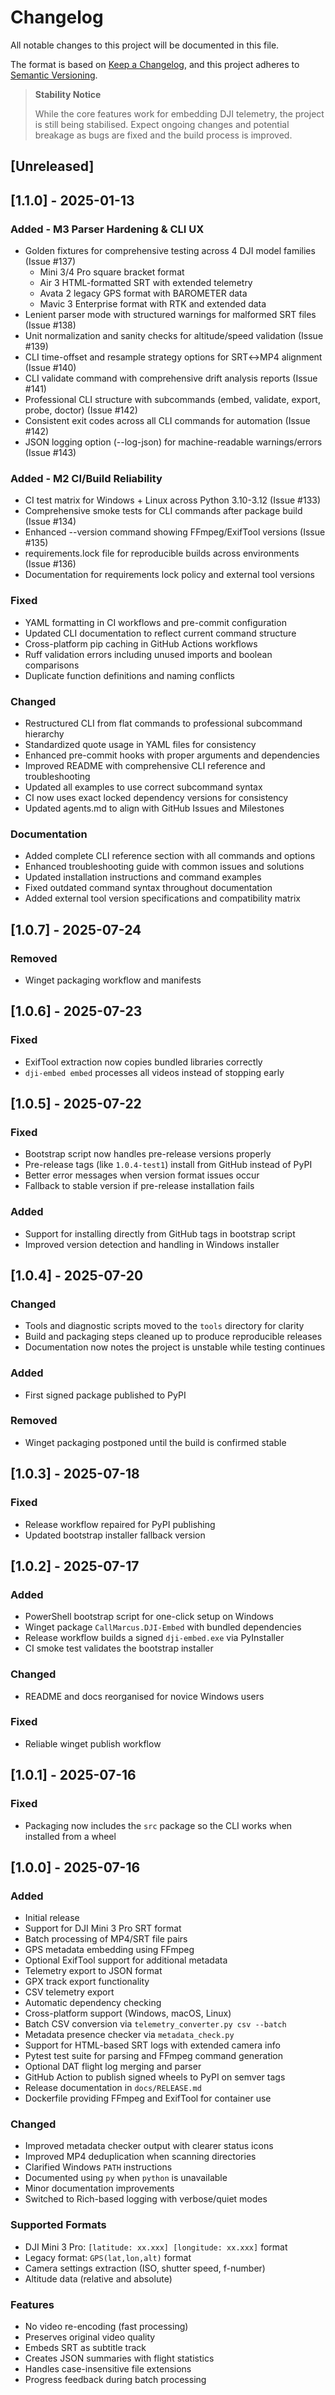 # Changelog

All notable changes to this project will be documented in this file.

The format is based on [Keep a Changelog](https://keepachangelog.com/en/1.0.0/),
and this project adheres to [Semantic Versioning](https://semver.org/spec/v2.0.0.html).

> **Stability Notice**
>
> While the core features work for embedding DJI telemetry, the project is still
> being stabilised. Expect ongoing changes and potential breakage as bugs are
> fixed and the build process is improved.

## [Unreleased]

## [1.1.0] - 2025-01-13

### Added - M3 Parser Hardening & CLI UX
- Golden fixtures for comprehensive testing across 4 DJI model families (Issue #137)
  - Mini 3/4 Pro square bracket format
  - Air 3 HTML-formatted SRT with extended telemetry
  - Avata 2 legacy GPS format with BAROMETER data
  - Mavic 3 Enterprise format with RTK and extended data
- Lenient parser mode with structured warnings for malformed SRT files (Issue #138)
- Unit normalization and sanity checks for altitude/speed validation (Issue #139)
- CLI time-offset and resample strategy options for SRT↔MP4 alignment (Issue #140)
- CLI validate command with comprehensive drift analysis reports (Issue #141)
- Professional CLI structure with subcommands (embed, validate, export, probe, doctor) (Issue #142)
- Consistent exit codes across all CLI commands for automation (Issue #142)
- JSON logging option (--log-json) for machine-readable warnings/errors (Issue #143)

### Added - M2 CI/Build Reliability
- CI test matrix for Windows + Linux across Python 3.10-3.12 (Issue #133)
- Comprehensive smoke tests for CLI commands after package build (Issue #134)
- Enhanced --version command showing FFmpeg/ExifTool versions (Issue #135)
- requirements.lock file for reproducible builds across environments (Issue #136)
- Documentation for requirements lock policy and external tool versions

### Fixed
- YAML formatting in CI workflows and pre-commit configuration
- Updated CLI documentation to reflect current command structure
- Cross-platform pip caching in GitHub Actions workflows
- Ruff validation errors including unused imports and boolean comparisons
- Duplicate function definitions and naming conflicts

### Changed  
- Restructured CLI from flat commands to professional subcommand hierarchy
- Standardized quote usage in YAML files for consistency
- Enhanced pre-commit hooks with proper arguments and dependencies
- Improved README with comprehensive CLI reference and troubleshooting
- Updated all examples to use correct subcommand syntax
- CI now uses exact locked dependency versions for consistency
- Updated agents.md to align with GitHub Issues and Milestones

### Documentation
- Added complete CLI reference section with all commands and options
- Enhanced troubleshooting guide with common issues and solutions
- Updated installation instructions and command examples
- Fixed outdated command syntax throughout documentation
- Added external tool version specifications and compatibility matrix

## [1.0.7] - 2025-07-24

### Removed
- Winget packaging workflow and manifests

## [1.0.6] - 2025-07-23

### Fixed
- ExifTool extraction now copies bundled libraries correctly
- `dji-embed embed` processes all videos instead of stopping early

## [1.0.5] - 2025-07-22

### Fixed
- Bootstrap script now handles pre-release versions properly
- Pre-release tags (like `1.0.4-test1`) install from GitHub instead of PyPI
- Better error messages when version format issues occur
- Fallback to stable version if pre-release installation fails

### Added
- Support for installing directly from GitHub tags in bootstrap script
- Improved version detection and handling in Windows installer

## [1.0.4] - 2025-07-20

### Changed
- Tools and diagnostic scripts moved to the `tools` directory for clarity
- Build and packaging steps cleaned up to produce reproducible releases
- Documentation now notes the project is unstable while testing continues

### Added
- First signed package published to PyPI

### Removed
- Winget packaging postponed until the build is confirmed stable

## [1.0.3] - 2025-07-18

### Fixed
- Release workflow repaired for PyPI publishing
- Updated bootstrap installer fallback version

## [1.0.2] - 2025-07-17

### Added
- PowerShell bootstrap script for one-click setup on Windows
- Winget package `CallMarcus.DJI-Embed` with bundled dependencies
- Release workflow builds a signed `dji-embed.exe` via PyInstaller
- CI smoke test validates the bootstrap installer

### Changed
- README and docs reorganised for novice Windows users

### Fixed
- Reliable winget publish workflow

## [1.0.1] - 2025-07-16

### Fixed
- Packaging now includes the `src` package so the CLI works when installed from a wheel

## [1.0.0] - 2025-07-16

### Added
- Initial release
- Support for DJI Mini 3 Pro SRT format
- Batch processing of MP4/SRT file pairs
- GPS metadata embedding using FFmpeg
- Optional ExifTool support for additional metadata
- Telemetry export to JSON format
- GPX track export functionality
- CSV telemetry export
- Automatic dependency checking
- Cross-platform support (Windows, macOS, Linux)
- Batch CSV conversion via `telemetry_converter.py csv --batch`
- Metadata presence checker via `metadata_check.py`
- Support for HTML-based SRT logs with extended camera info
- Pytest test suite for parsing and FFmpeg command generation
- Optional DAT flight log merging and parser
- GitHub Action to publish signed wheels to PyPI on semver tags
- Release documentation in `docs/RELEASE.md`
- Dockerfile providing FFmpeg and ExifTool for container use

### Changed
- Improved metadata checker output with clearer status icons
- Improved MP4 deduplication when scanning directories
- Clarified Windows `PATH` instructions
- Documented using `py` when `python` is unavailable
- Minor documentation improvements
- Switched to Rich-based logging with verbose/quiet modes

### Supported Formats
- DJI Mini 3 Pro: `[latitude: xx.xxx] [longitude: xx.xxx]` format
- Legacy format: `GPS(lat,lon,alt)` format
- Camera settings extraction (ISO, shutter speed, f-number)
- Altitude data (relative and absolute)

### Features
- No video re-encoding (fast processing)
- Preserves original video quality
- Embeds SRT as subtitle track
- Creates JSON summaries with flight statistics
- Handles case-insensitive file extensions
- Progress feedback during batch processing

